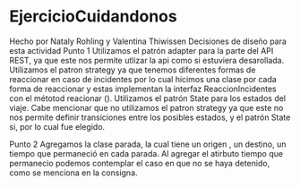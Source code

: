 # EjercicioCuidandonos
Hecho por Nataly Rohling y Valentina Thiwissen
Decisiones de diseño para esta actividad 
Punto 1
Utilizamos el patrón adapter para la parte del API REST, ya que este nos permite utlizar la api como si estuviera desarollada.
Utilizamos el patron strategy ya que  tenemos diferentes formas de reaccionar en caso de incidentes por lo cual hicimos una clase por cada forma de reaccionar y estas implementan la interfaz ReaccionIncidentes con el métotod reacionar ().
Utilizamos el patrón State para los estados del viaje. Cabe mencionar que no utilizamos el patron strategy ya que este no nos permite definir transiciones entre los posibles estados,  y el patrón State si, por lo cual fue elegido.

Punto 2
Agregamos la clase parada, la cual tiene un origen , un destino, un tiempo que permaneció en cada parada. Al agregar el atirbuto tiempo que permanecio podemos contemplar el caso en que no se haya detenido, como se menciona en la consigna.

